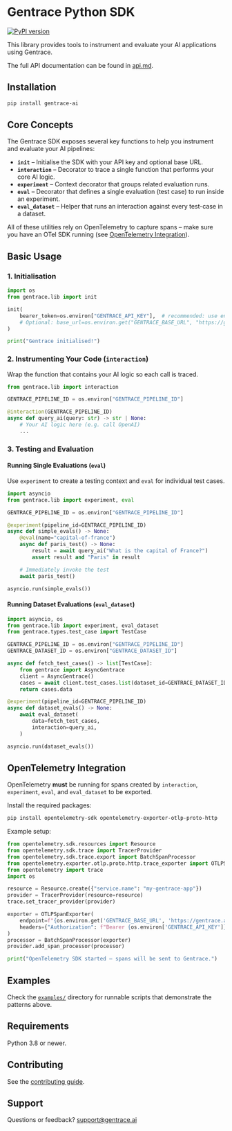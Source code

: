 # Gentrace Python SDK

[![PyPI version](https://img.shields.io/pypi/v/gentrace.svg)](https://pypi.org/project/gentrace/)

This library provides tools to instrument and evaluate your AI applications using Gentrace.

The full API documentation can be found in [api.md](api.md).

## Installation

```sh
pip install gentrace-ai
```

## Core Concepts

The Gentrace SDK exposes several key functions to help you instrument and evaluate your AI pipelines:

- **`init`** – Initialise the SDK with your API key and optional base URL.
- **`interaction`** – Decorator to trace a single function that performs your core AI logic.
- **`experiment`** – Context decorator that groups related evaluation runs.
- **`eval`** – Decorator that defines a single evaluation (test case) to run inside an experiment.
- **`eval_dataset`** – Helper that runs an interaction against every test-case in a dataset.

All of these utilities rely on OpenTelemetry to capture spans – make sure you have an OTel SDK running (see [OpenTelemetry Integration](#opentelemetry-integration)).

## Basic Usage

### 1. Initialisation

```python
import os
from gentrace.lib import init

init(
    bearer_token=os.environ["GENTRACE_API_KEY"],  # recommended: use environment variables
    # Optional: base_url=os.environ.get("GENTRACE_BASE_URL", "https://gentrace.ai/api") # for self-hosted deployments
)

print("Gentrace initialised!")
```

### 2. Instrumenting Your Code (`interaction`)

Wrap the function that contains your AI logic so each call is traced.

```python
from gentrace.lib import interaction

GENTRACE_PIPELINE_ID = os.environ["GENTRACE_PIPELINE_ID"]

@interaction(GENTRACE_PIPELINE_ID)
async def query_ai(query: str) -> str | None:
    # Your AI logic here (e.g. call OpenAI)
    ...
```

### 3. Testing and Evaluation

#### Running Single Evaluations (`eval`)

Use `experiment` to create a testing context and `eval` for individual test cases.

```python
import asyncio
from gentrace.lib import experiment, eval

GENTRACE_PIPELINE_ID = os.environ["GENTRACE_PIPELINE_ID"]

@experiment(pipeline_id=GENTRACE_PIPELINE_ID)
async def simple_evals() -> None:
    @eval(name="capital-of-france")
    async def paris_test() -> None:
        result = await query_ai("What is the capital of France?")
        assert result and "Paris" in result

    # Immediately invoke the test
    await paris_test()

asyncio.run(simple_evals())
```

#### Running Dataset Evaluations (`eval_dataset`)

```python
import asyncio, os
from gentrace.lib import experiment, eval_dataset
from gentrace.types.test_case import TestCase

GENTRACE_PIPELINE_ID = os.environ["GENTRACE_PIPELINE_ID"]
GENTRACE_DATASET_ID = os.environ["GENTRACE_DATASET_ID"]

async def fetch_test_cases() -> list[TestCase]:
    from gentrace import AsyncGentrace
    client = AsyncGentrace()
    cases = await client.test_cases.list(dataset_id=GENTRACE_DATASET_ID)
    return cases.data

@experiment(pipeline_id=GENTRACE_PIPELINE_ID)
async def dataset_evals() -> None:
    await eval_dataset(
        data=fetch_test_cases,
        interaction=query_ai,
    )

asyncio.run(dataset_evals())
```

## OpenTelemetry Integration

OpenTelemetry **must** be running for spans created by `interaction`, `experiment`, `eval`, and `eval_dataset` to be exported.

Install the required packages:

```sh
pip install opentelemetry-sdk opentelemetry-exporter-otlp-proto-http
```

Example setup:

```python
from opentelemetry.sdk.resources import Resource
from opentelemetry.sdk.trace import TracerProvider
from opentelemetry.sdk.trace.export import BatchSpanProcessor
from opentelemetry.exporter.otlp.proto.http.trace_exporter import OTLPSpanExporter
from opentelemetry import trace
import os

resource = Resource.create({"service.name": "my-gentrace-app"})
provider = TracerProvider(resource=resource)
trace.set_tracer_provider(provider)

exporter = OTLPSpanExporter(
    endpoint=f"{os.environ.get('GENTRACE_BASE_URL', 'https://gentrace.ai/api')}/otel/v1/traces",
    headers={"Authorization": f"Bearer {os.environ['GENTRACE_API_KEY']}"},
)
processor = BatchSpanProcessor(exporter)
provider.add_span_processor(processor)

print("OpenTelemetry SDK started – spans will be sent to Gentrace.")
```

## Examples

Check the [`examples/`](examples) directory for runnable scripts that demonstrate the patterns above.

## Requirements

Python 3.8 or newer.

## Contributing

See the [contributing guide](./CONTRIBUTING.md).

## Support

Questions or feedback? [support@gentrace.ai](mailto:support@gentrace.ai)
